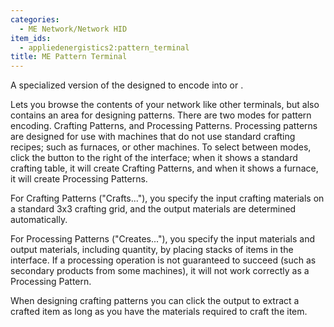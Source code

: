 ```yaml
---
categories:
  - ME Network/Network HID
item_ids:
  - appliedenergistics2:pattern_terminal
title: ME Pattern Terminal
---
```


A specialized version of the <ItemLink
id="appliedenergistics2:crafting_terminal"/> designed to encode <ItemLink id="appliedenergistics2:blank_pattern"/> into <ItemLink
id="appliedenergistics2:crafting_pattern"/> or <ItemLink id="appliedenergistics2:processing_pattern"/>.

Lets you browse the contents of your network like other terminals, but also
contains an area for designing patterns. There are two modes for pattern
encoding. Crafting Patterns, and Processing Patterns. Processing patterns are
designed for use with machines that do not use standard crafting recipes; such
as furnaces, or other machines. To select between modes, click the button to
the right of the interface; when it shows a standard crafting table, it will
create Crafting Patterns, and when it shows a furnace, it will create
Processing Patterns.

For Crafting Patterns ("Crafts..."), you specify the input crafting materials
on a standard 3x3 crafting grid, and the output materials are determined
automatically.

For Processing Patterns ("Creates..."), you specify the input materials and
output materials, including quantity, by placing stacks of items in the
interface. If a processing operation is not guaranteed to succeed (such as
secondary products from some machines), it will not work correctly as a
Processing Pattern.

When designing crafting patterns you can click the output to extract a crafted
item as long as you have the materials required to craft the item.

<RecipeFor id="appliedenergistics2:pattern_terminal" />
